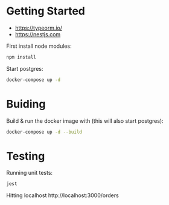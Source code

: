 # Getting Started

* https://typeorm.io/
* https://nestjs.com

First install node modules:

```bash
npm install
```

Start postgres:

```bash
docker-compose up -d
```

# Buiding

Build & run the docker image with (this will also start postgres):

```bash
docker-compose up -d --build 
```

# Testing

Running unit tests:

```bash
jest
```

Hitting localhost http://localhost:3000/orders
